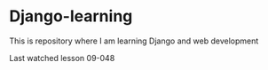 
# Django-learning
This is repository where I am learning Django and web development

Last watched lesson 09-048
